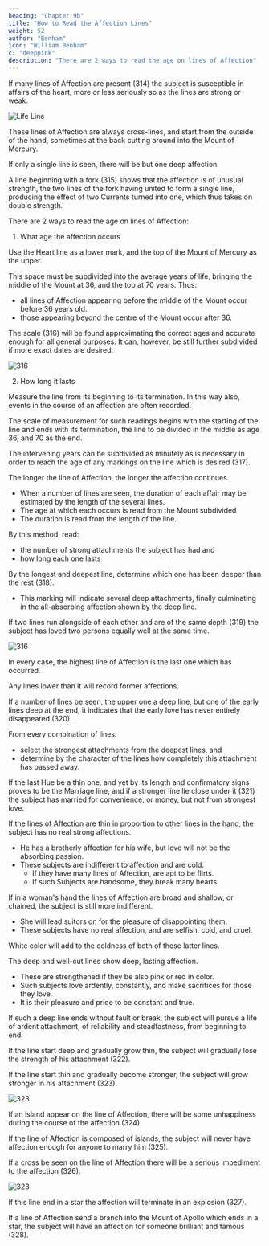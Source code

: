 ```yaml
---
heading: "Chapter 9b"
title: "How to Read the Affection Lines"
weight: 52
author: "Benham"
icon: "William Benham"
c: "deeppink"
description: "There are 2 ways to read the age on lines of Affection"
---
```





If many lines of Affection are present (314) the subject is susceptible in affairs of the heart, more or less seriously so as the lines are strong or weak. 

![Life Line](/graphics/palm/314.png)

These lines of Affection are always cross-lines, and start from the outside of the hand, sometimes at the back cutting around into the Mount of Mercury. 

If only a single line is seen, there will be but one deep affection. 

<!-- They are never an indication of the love a subject may have for his family. The Lines Of Affection 465 No. 314. -->

A line beginning with a fork (315) shows that the affection is of unusual strength, the two lines of the fork having united to form a single line, producing the effect of two Currents turned into one, which thus takes on double strength. 


There are 2 ways to read the age on lines of Affection:

1. What age the affection occurs

Use the Heart line as a lower mark, and the top of the Mount of Mercury as the upper. 

This space must be subdivided into the average years of life, bringing the middle of the Mount at 36, and the top at 70 years. Thus:
- all lines of Affection appearing before the middle of the Mount occur before 36 years old. 
- those appearing beyond the centre of the Mount occur after 36. 

The scale (316) will be found approximating the correct ages and accurate enough for all general purposes. It can, however, be still further subdivided if more exact dates are desired. 

![316](/graphics/palm/affection1.png)


2. How long it lasts 

Measure the line from its beginning to its termination. In this way also, events in the course of an affection are often recorded. 

The scale of measurement for such readings begins with the starting of the line and ends with its termination, the line to be divided in the middle as age 36, and 70 as the end. 

The intervening years can be subdivided as minutely as is necessary in order to reach the age of any markings on the line which is desired (317). 


The longer the line of Affection, the longer the affection continues. 
- When a number of lines are seen, the duration of each affair may be estimated by the length of the several lines. 
- The age at which each occurs is read from the Mount subdivided
- The duration is read from the length of the line. 

By this method, read:
- the number of strong attachments the subject has had and
- how long each one lasts

By the longest and deepest line, determine which one has been deeper than the rest (318). 
- This marking will indicate several deep attachments, finally culminating in the all-absorbing affection shown by the deep line. 

If two lines run alongside of each other and are of the same depth (319) the subject has loved two persons equally well at the same time. 

![316](/graphics/palm/affection2.png)

In every case, the highest line of Affection is the last one which has occurred. 

Any lines lower than it will record former affections. 

If a number of lines be seen, the upper one a deep line, but one of the early lines deep at the end, it indicates that the early love has never entirely disappeared (320). 



From every combination of lines:
- select the strongest attachments from the deepest lines, and
- determine by the character of the lines how completely this attachment has passed away. 

If the last Hue be a thin one, and yet by its length and confirmatory signs proves to be the Marriage line, and if a stronger line lie close under it (321) the subject has married for convenience, or money, but not from strongest love. 

<!-- The Lines Of Affection Continued 466 No. 315. The Lines Of Affection Continued 467 No. 316. The Lines Of Affection Continued 468 No. 317. The Lines Of Affection Continued 469 No. 318. The Lines Of Affection Continued 470 No. 319.  -->

If the lines of Affection are thin in proportion to other lines in the hand, the subject has no real strong affections. 
- He has a brotherly affection for his wife, but love will not be the absorbing passion.
- These subjects are<!--  giving little demonstration of affection --> indifferent to affection and are cold. 
  - If they have many lines of Affection, are apt to be flirts. 
  - If such Subjects are handsome, they break many hearts. 

If in a woman's hand the lines of Affection are broad and shallow, or chained, the subject is still more indifferent. 
- She will lead suitors on for the pleasure of disappointing them. 
- These subjects have no real affection, and are selfish, cold, and cruel. 

White color will add to the coldness of both of these latter lines. 

The deep and well-cut lines show deep, lasting affection.
- These are strengthened if they be also pink or red in color. 
- Such subjects love ardently, constantly, and make sacrifices for those they love. 
- It is their pleasure and pride to be constant and true. 

If such a deep line ends without fault or break, the subject will pursue a life of ardent attachment, of reliability and steadfastness, from beginning to end. 

If the line start deep and gradually grow thin, the subject will gradually lose the strength of his attachment (322). 

If the line start thin and gradually become stronger, the subject will grow stronger in his attachment (323). 

![323](/graphics/palm/323.png)

If an island appear on the line of Affection, there will be some unhappiness during the course of the affection (324).

If the line of Affection is composed of islands, the subject will never have affection enough for anyone to marry him (325). 


If a cross be seen on the line of Affection there will be a serious impediment to the affection (326). 

![323](/graphics/palm/326.png)

If this line end in a star the affection will terminate in an explosion (327). 

If a line of Affection send a branch into the Mount of Apollo which ends in a star, the subject will have an affection for someone brilliant and famous (328). 

